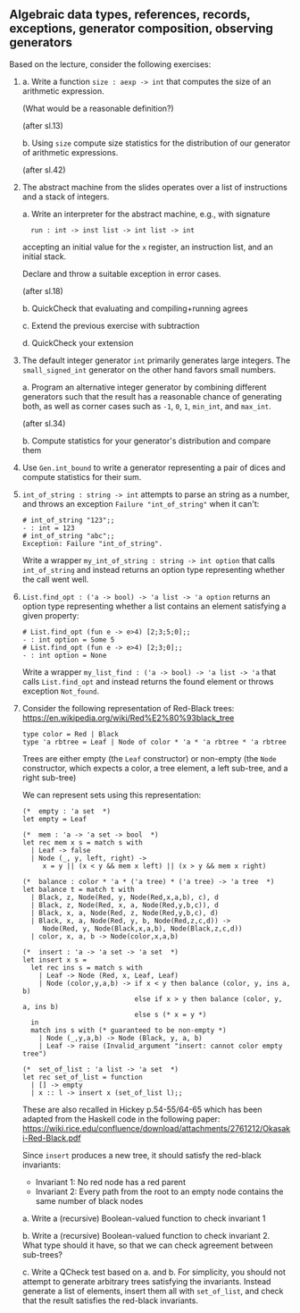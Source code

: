 Algebraic data types, references, records, exceptions, generator composition, observing generators
--------------------------------------------------------------------------------------------------

Based on the lecture, consider the following exercises:

1. a. Write a function   `size : aexp -> int`
      that computes the size of an arithmetic expression.
      
      (What would be a reasonable definition?)

      (after sl.13)

   b. Using `size` compute size statistics for the distribution of our
      generator of arithmetic expressions.

      (after sl.42)

2. The abstract machine from the slides operates over a list of
   instructions and a stack of integers.
   
   a. Write an interpreter for the abstract machine, e.g., with signature
      ```
        run : int -> inst list -> int list -> int
      ```
      accepting an initial value for the `x` register, an instruction list, and an initial stack.
      
      Declare and throw a suitable exception in error cases.

      (after sl.18)

   b. QuickCheck that evaluating and compiling+running agrees

   c. Extend the previous exercise with subtraction

   d. QuickCheck your extension


3. The default integer generator `int` primarily generates large integers.
   The `small_signed_int` generator on the other hand favors small numbers.

   a. Program an alternative integer generator by combining different
      generators such that the result has a reasonable chance of
      generating both, as well as corner cases such as `-1`, `0`, `1`,
      `min_int`, and `max_int`.

   (after sl.34)

   b. Compute statistics for your generator's distribution and compare them

4. Use `Gen.int_bound` to write a generator representing a pair of dices
   and compute statistics for their sum.

5. `int_of_string : string -> int` attempts to parse an string as a number,
   and throws an exception `Failure "int_of_string"` when it can't:
   ```
   # int_of_string "123";;
   - : int = 123
   # int_of_string "abc";;
   Exception: Failure "int_of_string".
   ```
   Write a wrapper `my_int_of_string : string -> int option` that calls `int_of_string`
   and instead returns an option type representing whether the call went well.
 
6. `List.find_opt : ('a -> bool) -> 'a list -> 'a option` returns an option type representing
   whether a list contains an element satisfying a given property: 
    ```
    # List.find_opt (fun e -> e>4) [2;3;5;0];;
    - : int option = Some 5
    # List.find_opt (fun e -> e>4) [2;3;0];;
    - : int option = None
    ```
   Write a wrapper `my_list_find : ('a -> bool) -> 'a list -> 'a` that calls `List.find_opt`
   and instead returns the found element or throws exception `Not_found`.


7. Consider the following representation of Red-Black trees:
     https://en.wikipedia.org/wiki/Red%E2%80%93black_tree
     ```
     type color = Red | Black
     type 'a rbtree = Leaf | Node of color * 'a * 'a rbtree * 'a rbtree
     ```
   Trees are either
     empty (the `Leaf` constructor) or
     non-empty (the `Node` constructor, which expects a color, a tree element,
                a left sub-tree, and a right sub-tree) 

   We can represent sets using this representation:
    ```
    (*  empty : 'a set  *)
    let empty = Leaf

    (*  mem : 'a -> 'a set -> bool  *)
    let rec mem x s = match s with
      | Leaf -> false
      | Node (_, y, left, right) ->
         x = y || (x < y && mem x left) || (x > y && mem x right)

    (*  balance : color * 'a * ('a tree) * ('a tree) -> 'a tree  *)
    let balance t = match t with
      | Black, z, Node(Red, y, Node(Red,x,a,b), c), d
      | Black, z, Node(Red, x, a, Node(Red,y,b,c)), d
      | Black, x, a, Node(Red, z, Node(Red,y,b,c), d)
      | Black, x, a, Node(Red, y, b, Node(Red,z,c,d)) ->
         Node(Red, y, Node(Black,x,a,b), Node(Black,z,c,d))
      | color, x, a, b -> Node(color,x,a,b)

    (*  insert : 'a -> 'a set -> 'a set  *)
    let insert x s =
      let rec ins s = match s with
        | Leaf -> Node (Red, x, Leaf, Leaf)
        | Node (color,y,a,b) -> if x < y then balance (color, y, ins a, b)
                                else if x > y then balance (color, y, a, ins b)
                                else s (* x = y *)
      in
      match ins s with (* guaranteed to be non-empty *)
        | Node (_,y,a,b) -> Node (Black, y, a, b)
        | Leaf -> raise (Invalid_argument "insert: cannot color empty tree")

    (*  set_of_list : 'a list -> 'a set  *)
    let rec set_of_list = function
      | [] -> empty
      | x :: l -> insert x (set_of_list l);;
    ```

   These are also recalled in Hickey p.54-55/64-65
   which has been adapted from the Haskell code in the following paper:
     https://wiki.rice.edu/confluence/download/attachments/2761212/Okasaki-Red-Black.pdf

   Since `insert` produces a new tree, it should satisfy the red-black invariants:

    - Invariant 1: No red node has a red parent
    - Invariant 2: Every path from the root to an empty node contains the same number of black nodes

   a. Write a (recursive) Boolean-valued function to check invariant 1
   
   b. Write a (recursive) Boolean-valued function to check invariant 2.
      What type should it have, so that we can check agreement between sub-trees?

   c. Write a QCheck test based on a. and b.
      For simplicity, you should not attempt to generate arbitrary trees
      satisfying the invariants. 
      Instead generate a list of elements, insert them all with `set_of_list`,
      and check that the result satisfies the red-black invariants.
